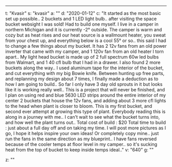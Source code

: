 ---
t: "Kvasir"
s: "kvasir"
a: ""
d: "2020-01-12"
c: "It started as the most basic set up possible.. 2 buckets and 1 LED light bulb.. after visiting the space bucket websight I was sold! Had to build one myself.
I live in a camper in northern Michigan and it is currently -2° outside. The camper is warm and cozy but as heat rises and our heat source is a wallmount heater, you sweat from your chest up, and everything below is a cool 55° or so.. this said I had to change a few things about my bucket.
It has 2 12v fans from an old power inverter that came with my camper, and 1 120v fan from an old heater I torn apart..
My light head bucket is made up of 2 full spectrum 60w led bulbs from Walmart, and 1 40 cfl bulb that I had in a drawer. I also found 2 more buckets along the way..
I used aluminum tape for the interior of the bucket, and cut everything with my big Bowie knife.
Between hunting up free parts, and replanning my design about 7 times, I finally made a deduction as to how I am going to build..
So far I only have 3 day old sprouts in it but looks like it is working really well..
This is a project that will never be finished, and I plan on using red and blue 5630 LED strips around the entire interior of my center 2 buckets that house the 12v fans, and adding about 3 more cfl lights to the head when plant is closer to bloom. This is my first bucket, and second ever attempt at growing this type of plant. Everybody reading this is along in a journey with me.. I can't wait to see what the bucket turns into, and how well the plant turns out.. 
Total cost of build : $20 
Total time to build : just about a full day off and on taking my time.
I will post more pictures as I go, I hope it helps inspire your own ideas! Or completely copy mine.. just run the fans in the same direction as my blueprint.. I have fans reversed because of the cooler temps at floor level in my camper.. so it's sucking heat from the top of bucket to keep inside temps ideal.."
v: "640"
g: ""

z: ""
